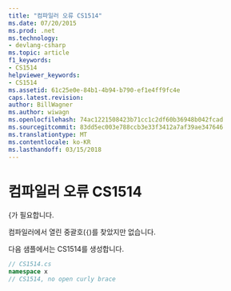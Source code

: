 ```yaml
---
title: "컴파일러 오류 CS1514"
ms.date: 07/20/2015
ms.prod: .net
ms.technology:
- devlang-csharp
ms.topic: article
f1_keywords:
- CS1514
helpviewer_keywords:
- CS1514
ms.assetid: 61c25e0e-84b1-4b94-b790-ef1e4ff9fc4e
caps.latest.revision: 
author: BillWagner
ms.author: wiwagn
ms.openlocfilehash: 74ac1221508423b71cc1c2df60b36948b042fcad
ms.sourcegitcommit: 83dd5ec003e788ccb3e33f3412a7af39ae347646
ms.translationtype: MT
ms.contentlocale: ko-KR
ms.lasthandoff: 03/15/2018
---
```

# <a name="compiler-error-cs1514"></a>컴파일러 오류 CS1514
{가 필요합니다.  
  
 컴파일러에서 열린 중괄호(`{`)를 찾았지만 없습니다.  
  
 다음 샘플에서는 CS1514를 생성합니다.  
  
```csharp  
// CS1514.cs  
namespace x  
// CS1514, no open curly brace  
```
